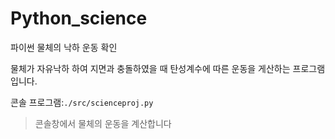 # Python_science
파이썬 물체의 낙하 운동 확인

물체가 자유낙하 하여 지면과 충돌하였을 때 탄성계수에 따른 운동을 게산하는 프로그램입니다.

콘솔 프로그램:`./src/scienceproj.py`

> 콘솔창에서 물체의 운동을 계산합니다